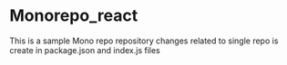# Monorepo_react
This is a sample Mono repo repository
changes related to single repo is create in package.json and index.js files
